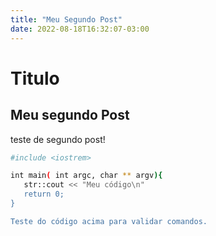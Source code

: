 ```yaml
---
title: "Meu Segundo Post"
date: 2022-08-18T16:32:07-03:00
---
```


# Titulo 

## Meu segundo Post

teste de segundo post!

```sh
#include <iostrem>

int main( int argc, char ** argv){
   str::cout << "Meu código\n"
   return 0;
}

Teste do código acima para validar comandos.

